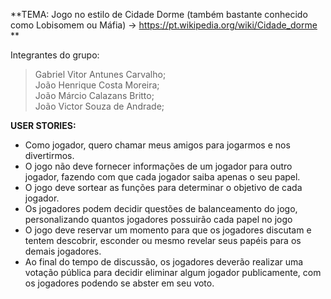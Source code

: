 **TEMA: Jogo no estilo de Cidade Dorme (também bastante conhecido como Lobisomem ou Máfia) -> https://pt.wikipedia.org/wiki/Cidade_dorme ** 

Integrantes do grupo:  
> Gabriel Vitor Antunes Carvalho;  
> João Henrique Costa Moreira;  
> João Márcio Calazans Britto;  
> João Victor Souza de Andrade;  

**USER STORIES:**
-  Como jogador, quero chamar meus amigos para jogarmos e nos divertirmos.  
-  O jogo não deve fornecer informações de um jogador para outro jogador, fazendo com que cada jogador saiba apenas o seu papel.  
-  O jogo deve sortear as funções para determinar o objetivo de cada jogador.  
-  Os jogadores podem decidir questões de balanceamento do jogo, personalizando quantos jogadores possuirão cada papel no jogo
-  O jogo deve reservar um momento para que os jogadores discutam e tentem descobrir, esconder ou mesmo revelar seus papéis para os demais jogadores.  
-  Ao final do tempo de discussão, os jogadores deverão realizar uma votação pública para decidir eliminar algum jogador publicamente, com os jogadores podendo se abster em seu voto.  
